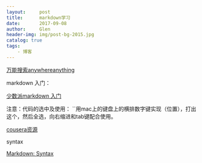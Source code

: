 ```yaml
---
layout:     post                    
title:      markdown学习             
date:       2017-09-08            
author:     Glen                     
header-img: img/post-bg-2015.jpg    
catalog: true                       
tags:                               
    - 博客
---
```

[万能搜索anywhereanything](http://lackar.com/aa/)

markdown 入门：

[少数派markdown 入门](https://sspai.com/post/25137)

注意：代码的选中及使用：
``用mac上的键盘上的横排数字键实现（位置），打出这个，然后全选，向右缩进和tab键配合使用。

[cousera资源](https://www.coursera.org/learn/reproducible-research/lecture/5NzHN/r-markdown)


syntax

[Markdown: Syntax](https://daringfireball.net/projects/markdown/syntax)
